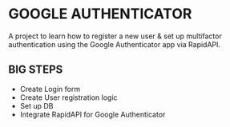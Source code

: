 # GOOGLE AUTHENTICATOR
A project to learn how to register a new user & set up multifactor authentication using the Google Authenticator app via RapidAPI.

## BIG STEPS
* Create Login form
* Create User registration logic
* Set up DB
* Integrate RapidAPI for Google Authenticator